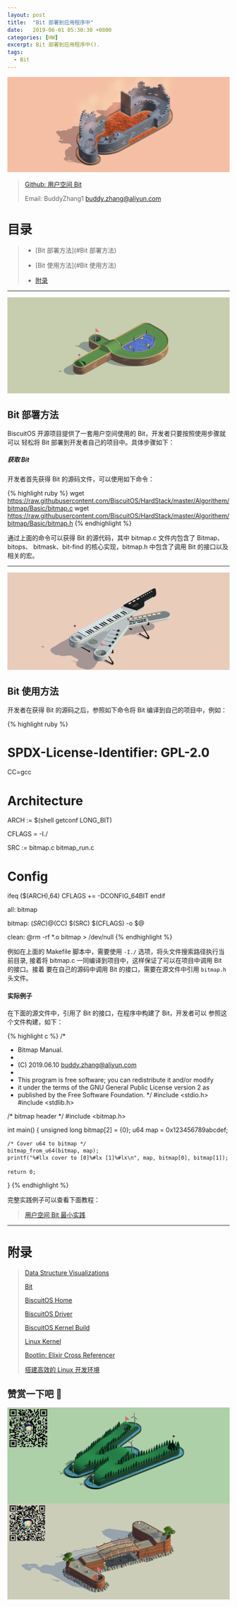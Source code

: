 ```yaml
---
layout: post
title:  "Bit 部署到应用程序中"
date:   2019-06-01 05:30:30 +0800
categories: [HW]
excerpt: Bit 部署到应用程序中().
tags:
  - Bit
---
```


![DTS](https://raw.githubusercontent.com/EmulateSpace/PictureSet/master/BiscuitOS/kernel/IND00000Q.jpg)

> [Github: 用户空间 Bit](https://github.com/BiscuitOS/HardStack/tree/master/Algorithem/bitmap/Basic)
>
> Email: BuddyZhang1 <buddy.zhang@aliyun.com>

# 目录

> - [Bit 部署方法](#Bit 部署方法)
>
> - [Bit 使用方法](#Bit 使用方法)
>
> - [附录](#附录)

-----------------------------------

<span id="Bit 部署方法"></span>

![](https://raw.githubusercontent.com/EmulateSpace/PictureSet/master/BiscuitOS/kernel/IND00000P.jpg)

## Bit 部署方法

BiscuitOS 开源项目提供了一套用户空间使用的 Bit，开发者只要按照使用步骤就可以
轻松将 Bit 部署到开发者自己的项目中。具体步骤如下：

##### 获取 Bit

开发者首先获得 Bit 的源码文件，可以使用如下命令：

{% highlight ruby %}
wget https://raw.githubusercontent.com/BiscuitOS/HardStack/master/Algorithem/bitmap/Basic/bitmap.c
wget https://raw.githubusercontent.com/BiscuitOS/HardStack/master/Algorithem/bitmap/Basic/bitmap.h
{% endhighlight %}

通过上面的命令可以获得 Bit 的源代码，其中 bitmap.c 文件内包含了 Bitmap、bitops、
bitmask、bit-find 的核心实现，bitmap.h 中包含了调用 Bit 的接口以及相关的宏。

------------------------------

<span id="Bit 使用方法"></span>

![](https://raw.githubusercontent.com/EmulateSpace/PictureSet/master/BiscuitOS/kernel/IND00000K.jpg)

## Bit 使用方法

开发者在获得 Bit 的源码之后，参照如下命令将 Bit 编译到自己的项目中，例如：

{% highlight ruby %}
# SPDX-License-Identifier: GPL-2.0
CC=gcc

# Architecture
ARCH := $(shell getconf LONG_BIT)

CFLAGS = -I./

SRC := bitmap.c bitmap_run.c

# Config

ifeq ($(ARCH),64)
CFLAGS += -DCONFIG_64BIT
endif

all: bitmap

bitmap: $(SRC)
	@$(CC) $(SRC) $(CFLAGS) -o $@

clean:
	@rm -rf *.o bitmap > /dev/null
{% endhighlight %}

例如在上面的 Makefile 脚本中，需要使用 `-I./` 选项，将头文件搜索路径执行当前目录,
接着将 bitmap.c 一同编译到项目中，这样保证了可以在项目中调用 Bit 的接口。接着
要在自己的源码中调用 Bit 的接口，需要在源文件中引用 `bitmap.h` 头文件。

#### 实际例子

在下面的源文件中，引用了 Bit 的接口，在程序中构建了 Bit，开发者可以
参照这个文件构建，如下：

{% highlight c %}
/*
 * Bitmap Manual.
 *
 * (C) 2019.06.10 <buddy.zhang@aliyun.com>
 *
 * This program is free software; you can redistribute it and/or modify
 * it under the terms of the GNU General Public License version 2 as
 * published by the Free Software Foundation.
 */
#include <stdio.h>
#include <stdlib.h>

/* bitmap header */
#include <bitmap.h>

int main()
{
	unsigned long bitmap[2] = {0};
	u64 map = 0x123456789abcdef;

	/* Cover u64 to bitmap */
	bitmap_from_u64(bitmap, map);
	printf("%#llx cover to [0]%#lx [1]%#lx\n", map, bitmap[0], bitmap[1]);

	return 0;
}
{% endhighlight %}

完整实践例子可以查看下面教程：

> [用户空间 Bit 最小实践](https://biscuitos.github.io/blog/Bit/#Bit%20%E5%9C%A8%E5%BA%94%E7%94%A8%E7%A8%8B%E5%BA%8F%E4%B8%AD%E6%9C%80%E5%B0%8F%E5%AE%9E%E8%B7%B5)

-----------------------------------------------

# <span id="附录">附录</span>

> [Data Structure Visualizations](https://www.cs.usfca.edu/~galles/visualization/Algorithms.html)
>
> [Bit](https://biscuitos.github.io/blog/Bit/)
>
> [BiscuitOS Home](https://biscuitos.github.io/)
>
> [BiscuitOS Driver](https://biscuitos.github.io/blog/BiscuitOS_Catalogue/)
>
> [BiscuitOS Kernel Build](https://biscuitos.github.io/blog/Kernel_Build/)
>
> [Linux Kernel](https://www.kernel.org/)
>
> [Bootlin: Elixir Cross Referencer](https://elixir.bootlin.com/linux/latest/source)
>
> [搭建高效的 Linux 开发环境](https://biscuitos.github.io/blog/Linux-debug-tools/)

## 赞赏一下吧 🙂

![MMU](https://raw.githubusercontent.com/EmulateSpace/PictureSet/master/BiscuitOS/kernel/HAB000036.jpg)
